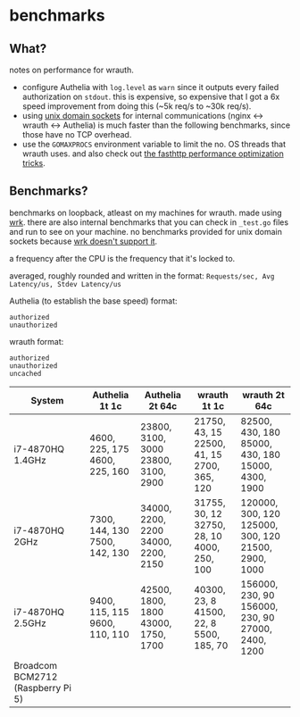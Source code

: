 # benchmarks

## What?

notes on performance for wrauth.  

- configure Authelia with `log.level` as `warn` since it outputs every failed authorization on `stdout`. this is expensive, so expensive that I got a 6x speed improvement from doing this (~5k req/s to ~30k req/s).
- using [unix domain sockets](https://en.wikipedia.org/wiki/Unix_domain_socket) for internal communications (nginx <-> wrauth <-> Authelia) is much faster than the following benchmarks, since those have no TCP overhead.
- use the `GOMAXPROCS` environment variable to limit the no. OS threads that wrauth uses. and also check out [the fasthttp performance optimization tricks](https://pkg.go.dev/github.com/valyala/fasthttp#readme-performance-optimization-tips-for-multi-core-systems).

## Benchmarks?
benchmarks on loopback, atleast on my machines for wrauth. made using [wrk](https://github.com/wg/wrk). there are also internal benchmarks that you can check in `_test.go` files and run to see on your machine. no benchmarks provided for unix domain sockets because [wrk doesn't support it](https://github.com/wg/wrk/issues/400).

a frequency after the CPU is the frequency that it's locked to.

averaged, roughly rounded and written in the format: `Requests/sec, Avg Latency/us, Stdev Latency/us`  

Authelia (to establish the base speed) format: 
```
authorized
unauthorized
```

wrauth format:
```
authorized
unauthorized
uncached
```

| System | Authelia 1t 1c | Authelia 2t 64c | wrauth 1t 1c | wrauth 2t 64c |
|---|---|---|---|---|
| i7-4870HQ 1.4GHz | 4600, 225, 175 <br> 4600, 225, 160 | 23800, 3100, 3000 <br> 23800, 3100, 2900 | 21750, 43, 15 <br> 22500, 41, 15 <br> 2700, 365, 120| 82500, 430, 180 <br> 85000, 430, 180 <br> 15000, 4300, 1900 |
| i7-4870HQ 2GHz | 7300, 144, 130 <br> 7500, 142, 130 | 34000, 2200, 2200 <br> 34000, 2200, 2150 | 31755, 30, 12 <br> 32750, 28, 10 <br> 4000, 250, 100 | 120000, 300, 120 <br> 125000, 300, 120 <br> 21500, 2900, 1000 |
| i7-4870HQ 2.5GHz | 9400, 115, 115 <br> 9600, 110, 110 | 42500, 1800, 1800 <br> 43000, 1750, 1700 | 40300, 23, 8 <br> 41500, 22, 8 <br> 5500, 185, 70 | 156000, 230, 90 <br> 156000, 230, 90 <br> 27000, 2400, 1200 |
| Broadcom BCM2712 (Raspberry Pi 5) | <br> | <br> | <br> <br> | <br> <br> |

